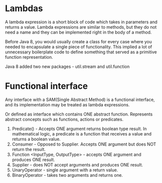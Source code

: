 # Lambdas
A lambda expression is a short block of code which takes in parameters and returns a value.
Lambda expressions are similar to methods, but they do not need a name and they can be implemented right in the body of a method.

Before Java 8, you would usually create a class for every case where you needed to encapsulate a single piece of functionality. 
This implied a lot of unnecessary boilerplate code to define something that served as a primitive function representation.

Java 8 added two new packages - util.stream and util.function

# Functional interface 

Any interface with a SAM(Single Abstract Method) is a functional interface, and its implementation may be treated as lambda expressions.

Or defined as interface which contains ONE abstract function.
Represents abstract concepts such as functions, actions or predicates.

1. Predicate(<InputType>) - Accepts ONE argument returns boolean type result. In mathematical logic, a predicate is a function that receives a value and returns a boolean value.
2. Consumer <InputType> - Opposed to Supplier. Accepts ONE argument but does NOT return the result.
3. Function <InputType, OutputType> - accepts ONE argument and produces ONE result.
4. Supplier <OutputType> - does NOT accept arguments and produces ONE result.
5. UnaryOperator - single argument with a return value.
6. BinaryOperator - takes two arguments and returns one.
